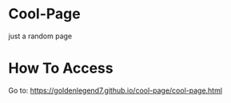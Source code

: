 # Cool-Page
just a random page

# How To Access
Go to:
https://goldenlegend7.github.io/cool-page/cool-page.html
